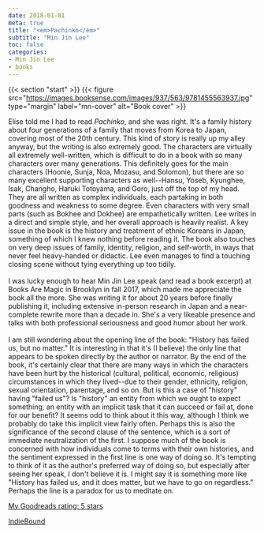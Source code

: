 ```yaml
---
date: 2018-01-01
meta: true
title: "<em>Pachinko</em>"
subtitle: "Min Jin Lee"
toc: false
categories:
- Min Jin Lee
- books
---
```


{{< section "start" >}}
{{< figure src="https://images.booksense.com/images/937/563/9781455563937.jpg" type="margin" label="mn-cover" alt="Book cover" >}}

Elise told me I had to read _Pachinko_, and she was right. It's a family history about four generations of a family that moves from Korea to Japan, covering most of the 20th century. This kind of story is really up my alley anyway, but the writing is also extremely good. The characters are virtually all extremely well-written, which is difficult to do in a book with so many characters over many generations. This definitely goes for the main characters (Hoonie, Sunja, Noa, Mozasu, and Solomon), but there are so many excellent supporting characters as well--Hansu, Yoseb, Kyunghee, Isak, Changho, Haruki Totoyama, and Goro, just off the top of my head. They are all written as complex individuals, each partaking in both goodness and weakness to some degree. Even characters with very small parts (such as Bokhee and Dokhee) are empathetically written. Lee writes in a direct and simple style, and her overall approach is heavily realist. A key issue in the book is the history and treatment of ethnic Koreans in Japan, something of which I knew nothing before reading it. The book also touches on very deep issues of family, identity, religion, and self-worth, in ways that never feel heavy-handed or didactic. Lee even manages to find a touching closing scene without tying everything up too tidily.<br /><br />I was lucky enough to hear Min Jin Lee speak (and read a book excerpt) at Books Are Magic in Brooklyn in fall 2017, which made me appreciate the book all the more. She was writing it for about 20 years before finally publishing it, including extensive in-person research in Japan and a near-complete rewrite more than a decade in. She's a very likeable presence and talks with both professional seriousness and good humor about her work.<br /><br />I am still wondering about the opening line of the book: "History has failed us, but no matter." It is interesting in that it's (I believe) the only line that appears to be spoken directly by the author or narrator. By the end of the book, it's certainly clear that there are many ways in which the characters have been hurt by the historical (cultural, political, economic, religious) circumstances in which they lived--due to their gender, ethnicity, religion, sexual orientation, parentage, and so on. But is this a case of "history" having "failed us"? Is "history" an entity from which we ought to expect something, an entity with an implicit task that it can succeed or fail at, done for our benefit? It seems odd to think about it this way, although I think we probably do take this implicit view fairly often. Perhaps this is also the significance of the second clause of the sentence, which is a sort of immediate neutralization of the first. I suppose much of the book is concerned with how individuals come to terms with their own histories, and the sentiment expressed in the first line is one way of doing so. It's tempting to think of it as the author's preferred way of doing so, but especially after seeing her speak, I don't believe it is. I might say it is something more like "History has failed us, and it does matter, but we have to go on regardless." Perhaps the line is a paradox for us to meditate on.

[My Goodreads rating: 5 stars](https://www.goodreads.com/review/show/2168907378)  

[IndieBound](https://www.indiebound.org/book/9781455563937)
